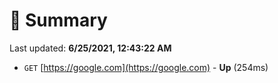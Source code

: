 # 📖 Summary
Last updated: **6/25/2021, 12:43:22 AM**

- `GET` [https://google.com](https://google.com) - **Up** (254ms)

